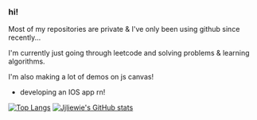 ### hi! 

Most of my repositories are private & I've only been using github since recently...

I'm currently just going through leetcode and solving problems & learning algorithms.

I'm also making a lot of demos on js canvas!

- developing an IOS app rn!

[![Top Langs](https://github-readme-stats.vercel.app/api/top-langs/?username=jjliewie&layout=compact&theme=dracula)](https://github.com/jjliewie/jjliewie)      [![Jjliewie's GitHub stats](https://github-readme-stats.vercel.app/api?username=jjliewie&show_icons=true&theme=dracula)](https://github.com/anuraghazra/github-readme-stats)

<!--
**jjliewie/jjliewie** is a ✨ _special_ ✨ repository because its `README.md` (this file) appears on your GitHub profile.

Here are some ideas to get you started:

- 🔭 I’m currently working on ...
- 🌱 I’m currently learning ...
- 👯 I’m looking to collaborate on ...
- 🤔 I’m looking for help with ...
- 💬 Ask me about ...
- 📫 How to reach me: ...
- 😄 Pronouns: ...
- ⚡ Fun fact: ...
-->
